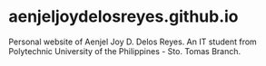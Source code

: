 # aenjeljoydelosreyes.github.io
Personal website of Aenjel Joy D. Delos Reyes. An IT student from Polytechnic University of the Philippines - Sto. Tomas Branch.
